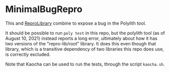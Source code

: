 # MinimalBugRepro

This and [ReproLibrary](https://github.com/imrekoszo/ReproLibrary/tree/no-common-transitive-deps/) combine to expose a bug in the Polylith tool.

It should be possible to run `poly test` in this repo, but the polylith tool (as of August 10, 2021) instead reports a long error, ultimately about how it has two versions of the "repro-lib/root" library.  It does this even though that library, which is a transitive dependency of two libraries this repo does use, is correctly excluded.

Note that Kaocha can be used to run the tests, through the script `kaocha.sh`.
